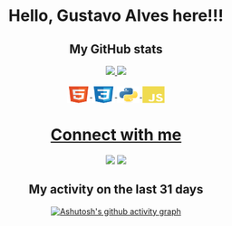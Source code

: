 <div align="center">
  <h1>Hello, Gustavo Alves here!!!</h1>
</div>
<div align="center">
  <h2>My GitHub stats</h2>
  <a href="https://github.com/ogustavoalves">
  <img height="145em" src="https://github-readme-stats.vercel.app/api?username=ogustavoalves&show_icons=true&theme=highcontrast&include_all_commits=true&count_private=true&hide_border=true"/>
  <img height="145em" src="https://github-readme-stats.vercel.app/api/top-langs/?username=ogustavoalves&layout=compact&langs_count=7&theme=highcontrast&hide_border=true"/>
</div>
<div style="display:inline_block" align="center"><br>
  <img align="center" alt="Gustavo-HTML" height="30" width="40" src="https://raw.githubusercontent.com/devicons/devicon/master/icons/html5/html5-original.svg">
  <img align="center" alt="Gustavo-CSS" height="30" width="40" src="https://raw.githubusercontent.com/devicons/devicon/master/icons/css3/css3-original.svg">
  <img align="center" alt="Gustavo-Python" height="30" width="40" src="https://raw.githubusercontent.com/devicons/devicon/master/icons/python/python-original.svg">
  <img align="center" alt="Gustavo-Js" height="30" width="40" src="https://raw.githubusercontent.com/devicons/devicon/master/icons/javascript/javascript-plain.svg">
</div>
  <h1 align="center">Connect with me</h1>
<div align="center"> 
  <a href="https://instagram.com/" target="_blank"><img src="https://img.shields.io/badge/-Instagram-%23E4405F?style=for-the-badge&logo=instagram&logoColor=white" target="_blank"></a>
  <a href="https://www.linkedin.com/in/gustavo-alves-073640248/" target="_blank"><img src="https://img.shields.io/badge/-LinkedIn-%230077B5?style=for-the-badge&logo=linkedin&logoColor=white" target="_blank"></a> 
  
  <div><h2>My activity on the last 31 days</h2></div>
  
  [![Ashutosh's github activity graph](https://github-readme-activity-graph.cyclic.app/graph?username=ogustavoalves&theme=high-contrast&hide_border=true&hide_title=true)](https://github.com/ashutosh00710/github-readme-activity-graph)
  
 
